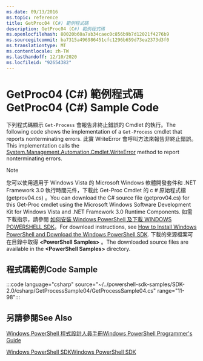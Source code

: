 ```yaml
---
ms.date: 09/13/2016
ms.topic: reference
title: GetProc04 (C#) 範例程式碼
description: GetProc04 (C#) 範例程式碼
ms.openlocfilehash: 80020b60a7ab34caec0c856b9b7d12021f4276b9
ms.sourcegitcommit: ba7315a496986451cfc1296b659d73ea2373d3f0
ms.translationtype: MT
ms.contentlocale: zh-TW
ms.lasthandoff: 12/10/2020
ms.locfileid: "92654382"
---
```

# <a name="getproc04-c-sample-code"></a><span data-ttu-id="17526-103">GetProc04 (C#) 範例程式碼</span><span class="sxs-lookup"><span data-stu-id="17526-103">GetProc04 (C#) Sample Code</span></span>

<span data-ttu-id="17526-104">下列程式碼顯示 `Get-Process` 會報告非終止錯誤的 Cmdlet 的執行。</span><span class="sxs-lookup"><span data-stu-id="17526-104">The following code shows the implementation of a `Get-Process` cmdlet that reports nonterminating errors.</span></span> <span data-ttu-id="17526-105">此實 WriteError 會呼叫[](/dotnet/api/System.Management.Automation.Cmdlet.WriteError)方法來報告非終止錯誤。</span><span class="sxs-lookup"><span data-stu-id="17526-105">This implementation calls the [System.Management.Automation.Cmdlet.WriteError](/dotnet/api/System.Management.Automation.Cmdlet.WriteError) method to report nonterminating errors.</span></span>

> [!NOTE]
> <span data-ttu-id="17526-106">您可以使用適用于 Windows Vista 的 Microsoft Windows 軟體開發套件和 .NET Framework 3.0 執行時間元件，下載此 Get-Proc Cmdlet 的 c # 原始程式檔 (getprov04.cs) 。</span><span class="sxs-lookup"><span data-stu-id="17526-106">You can download the C# source file (getprov04.cs) for this Get-Proc cmdlet using the Microsoft Windows Software Development Kit for Windows Vista and .NET Framework 3.0 Runtime Components.</span></span> <span data-ttu-id="17526-107">如需下載指示，請參閱 [如何安裝 Windows PowerShell 及下載 WINDOWS POWERSHELL SDK](/powershell/scripting/developer/installing-the-windows-powershell-sdk)。</span><span class="sxs-lookup"><span data-stu-id="17526-107">For download instructions, see [How to Install Windows PowerShell and Download the Windows PowerShell SDK](/powershell/scripting/developer/installing-the-windows-powershell-sdk).</span></span>
> <span data-ttu-id="17526-108">下載的來源檔案可在目錄中取得 **\<PowerShell Samples>** 。</span><span class="sxs-lookup"><span data-stu-id="17526-108">The downloaded source files are available in the **\<PowerShell Samples>** directory.</span></span>

## <a name="code-sample"></a><span data-ttu-id="17526-109">程式碼範例</span><span class="sxs-lookup"><span data-stu-id="17526-109">Code Sample</span></span>

:::code language="csharp" source="~/../powershell-sdk-samples/SDK-2.0/csharp/GetProcessSample04/GetProcessSample04.cs" range="11-98":::

## <a name="see-also"></a><span data-ttu-id="17526-110">另請參閱</span><span class="sxs-lookup"><span data-stu-id="17526-110">See Also</span></span>

[<span data-ttu-id="17526-111">Windows PowerShell 程式設計人員手冊</span><span class="sxs-lookup"><span data-stu-id="17526-111">Windows PowerShell Programmer's Guide</span></span>](./windows-powershell-programmer-s-guide.md)

[<span data-ttu-id="17526-112">Windows PowerShell SDK</span><span class="sxs-lookup"><span data-stu-id="17526-112">Windows PowerShell SDK</span></span>](../windows-powershell-reference.md)
